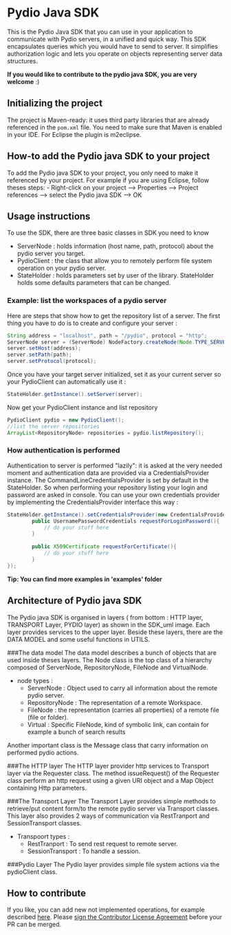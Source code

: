 # Pydio Java SDK

This is the Pydio Java SDK that you can use in your application to communicate with Pydio servers, in a unified and quick way. This SDK encapsulates queries which you would have to send to server. It simplifies authorization logic and lets you operate on objects representing server data structures.

**If you would like to contribute to the pydio java SDK, you are very welcome** :)

## Initializing the project
The project is Maven-ready: it uses third party libraries that are already referenced in the ```pom.xml``` file. You need to make sure that Maven is enabled in your IDE. For Eclipse the plugin is m2eclipse.

## How-to add the Pydio java SDK to your project
To add the Pydio java SDK to your project, you only need to make it referenced by your project. For example if you are using Eclipse, follow theses steps:
	- Right-click on your project --> Properties --> Project references --> select the Pydio java SDK --> OK
 

## Usage instructions 

To use the SDK, there are three basic classes in SDK you need to know

 - ServerNode  : holds information (host name, path, protocol) about the pydio server you target.
 - PydioClient : the class that allow you to remotely perform file system operation on your pydio server.
 - StateHolder : holds parameters set by user of the library. StateHolder holds some defaults parameters that can be changed.

### Example: list the workspaces of a pydio server
Here are steps that show how to get the repository list of a server. The first thing you have to do is to create and configure your server :

```java
String address = "localhost", path = "/pydio", protocol = "http";
ServerNode server = (ServerNode) NodeFactory.createNode(Node.TYPE_SERVER);
server.setHost(address);
server.setPath(path);
server.setProtocol(protocol);
```

Once you have your target server initialized, set it as your current server so your PydioClient can automatically use it :

```java
StateHolder.getInstance().setServer(server);
```

Now get your PydioClient instance and list repository
 
```java
PydioClient pydio = new PydioClient();
//list the server repositories
ArrayList<RepositoryNode> repositories = pydio.listRepository();
```

### How authentication is performed
Authentication to server is performed "lazily": it is asked at the very needed moment and authentication data are provided via a CredentialsProvider instance. The CommandLineCredentialsProvider is set by default in the StateHolder. So when performing your repository listing your login and password are asked in console. 
You can use your own credentials provider by implementing the CredentialsProvider interface this way :

```java
StateHolder.getInstance().setCredentialsProvider(new CredentialsProvider{
		public UsernamePasswordCredentials requestForLoginPassword(){
			// do your stuff here
		}
		
		public X509Certificate requestForCertificate(){
			// do your stuff here
		}	
});
```

**Tip: You can find more examples in 'examples' folder**

## Architecture of Pydio java SDK
The Pydio java SDK is organised in layers ( from bottom :  HTTP layer, TRANSPORT Layer, PYDIO layer) as shown in the SDK_uml image. Each layer provides services to the upper layer.
Beside these layers, there are the DATA MODEL and some useful functions in UTILS.

###The data model
The data model describes a bunch of objects that are used inside theses layers.
The Node class is the top class of a hierarchy composed of ServerNode, RepositoryNode, FileNode and VirtualNode.
* node types :
    * ServerNode 	: Object used to carry all information about the remote pydio server.
    * RepositoryNode 	: The representation of a remote Workspace.
    * FileNode 		: the representation (carries all properties) of a remote file (file or folder).
    * Virtual 		: Specific FileNode, kind of symbolic link, can contain for example a bunch of search results 

Another important class is the Message class that carry information on performed pydio actions.

###The HTTP layer
The HTTP layer provider http services to Transport layer via the Requester class.
The method issueRequest() of the Requester class perform an http request using a given URI object and a Map Object containing Http parameters.

###The Transport Layer
The Transport Layer provides simple methods to retrieve/put content form/to the remote pydio server via Transport classes.
This layer also provides 2 ways of communication via RestTranport and SessionTransport classes.
* Transpoort types :
    * RestTranport      : To send rest request to remote server.
    * SessionTransport	: To handle a session.
	
###Pydio Layer
The Pydio layer provides simple file system actions via the pydioClient class.

## How to contribute

If you like, you can add new not implemented operations, for example described [here][3].
Please <a href="http://pyd.io/contribute/cla">sign the Contributor License Agreement</a> before your PR can be merged.


 [0]: https://github.com/AFNetworking/AFNetworking
 [1]: https://github.com/jonreid/OCMockito
 [2]: https://github.com/hamcrest/OCHamcrest
 [3]: http://pyd.io/resources/serverapi/#!/access.fs
